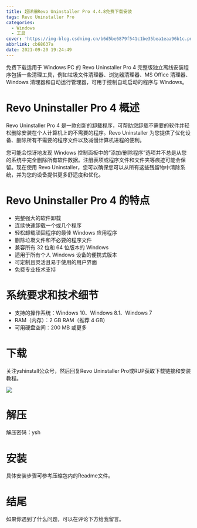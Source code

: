 ```yaml
---
title: 超详细Revo Uninstaller Pro 4.4.8免费下载安装
tags: Revo Uninstaller Pro
categories:
  - Windows
  - 工具
cover: 'https://img-blog.csdnimg.cn/b6d5be6879f541c1be35bea1eaa96b1c.png'
abbrlink: cb68637a
date: 2021-09-20 19:24:49
---
```


免费下载适用于 Windows PC 的 Revo Uninstaller Pro 4 完整版独立离线安装程序包括一些清理工具，例如垃圾文件清理器、浏览器清理器、MS Office 清理器、Windows 清理器和自动运行管理器，可用于控制自动启动的程序与 Windows。

# Revo Uninstaller Pro 4 概述
Revo Uninstaller Pro 4 是一款创新的卸载程序，可帮助您卸载不需要的软件并轻松删除安装在个人计算机上的不需要的程序。Revo Uninstaller 为您提供了优化设备、删除所有不需要的程序文件以及减慢计算机进程的便利。

您可能会惊讶地发现 Windows 控制面板中的“添加/删除程序”选项并不总是从您的系统中完全删除所有软件数据。注册表项或程序文件和文件夹等痕迹可能会保留。现在使用 Revo Uninstaller，您可以确保您可以从所有这些残留物中清除系统，并为您的设备提供更多舒适度和优化。

# Revo Uninstaller Pro 4 的特点
- 完整强大的软件卸载
- 连续快速卸载一个或几个程序
- 轻松卸载顽固程序的最佳 Windows 应用程序
- 删除垃圾文件和不必要的程序文件
- 兼容所有 32 位和 64 位版本的 Windows
- 适用于所有个人 Windows 设备的便携式版本
- 可定制且灵活且易于使用的用户界面
- 免费专业技术支持

# 系统要求和技术细节
- 支持的操作系统：Windows 10、Windows 8.1、Windows 7
- RAM（内存）：2 GB RAM（推荐 4 GB）
- 可用硬盘空间：200 MB 或更多

# 下载
关注yshinstall公众号，然后回复Revo Uninstaller Pro或RUP获取下载链接和安装教程。

![](https://img-blog.csdnimg.cn/f824f9d6c4ca40549a3d02de1938c17c.jpg#pic_center)

# 解压
解压密码：ysh

# 安装
具体安装步骤可参考压缩包内的Readme文件。

# 结尾
如果你遇到了什么问题，可以在评论下方给我留言。


